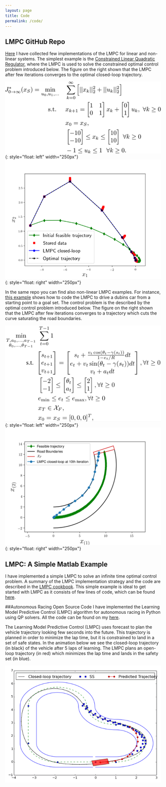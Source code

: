 ```yaml
---
layout: page
title: Code
permalink: /code/
---
```

## LMPC GitHub Repo
[Here](https://github.com/urosolia/LMPC) I have collected few implementations of the LMPC for linear and non-linear systems. The simplest example is the [Constrained Linear Quadratic Regulator](https://github.com/urosolia/LMPC/tree/master/LinearLMPC), where the LMPC is used to solve the constrained optimal control problem introduced below. The figure on the right shown that the LMPC after few iterations converges to the optimal closed-loop trajectory.  

![](/images/codeImg/CLQR.png){: style="float: left" width="250px"}
![](/images/codeImg/CLQR_cl.png){: style="float: right" width="250px"}  

In the same repo you can find also non-linear LMPC examples. For instance, [this example](https://github.com/urosolia/LMPC/tree/master/NonlinearLMPC/DubinsRacing_ConvexSafeSet) shows how to code the LMPC to drive a dubins car from a starting point to a goal set. The control problem is the described by the optimal control problem introduced below. The figure on the right shown that the LMPC after few iterations converges to a trajectory which cuts the curve saturating the road boundaries.  


![](/images/codeImg/nonlinear.png){: style="float: left" width="250px"}
![](/images/codeImg/nonlinear_cl.png){: style="float: right" width="250px"}  



## LMPC: A Simple Matlab Example
I have implemented a simple LMPC to solve an infinite time optimal control problem. A summary of the LMPC implementation strategy and the code are described in the [LMPC cookbook](https://github.com/urosolia/LMPC_SimpleExample/raw/master/PDF_README.pdf). This simple example is ideal to get started with LMPC as it consists of few lines of code, which can be found [here](https://github.com/urosolia/LMPC_SimpleExample).

##Autonomous Racing Open Source Code
I have implemented the Learning Model Predictive Control (LMPC) algorithm for autonomous racing in Python using QP solvers. All the code can be found on my [here](https://github.com/urosolia/RacingLMPC/tree/master).

The Learning Model Predictive Control (LMPC) uses forecast to plan the vehicle trajectory looking few seconds into the future. This trajectory is planned in order to minimize the lap time, but it is constrained to land in a set of safe states. In the animation below we see the closed-loop trajectory (in black) of the vehicle after 5 laps of learning. The LMPC plans an open-loop trajectory (in red) which minimizes the lap time and lands in the safety set (in blue).

<p align="center">
  <img src="/images/codeImg/racing.gif" />
</p>